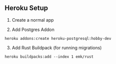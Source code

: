

## Heroku Setup 

1. Create a normal app

2. Add Postgres Addon

```
heroku addons:create heroku-postgresql:hobby-dev
```

3. Add Rust Buildpack (for running migrations)

```
heroku buildpacks:add --index 1 emk/rust
```